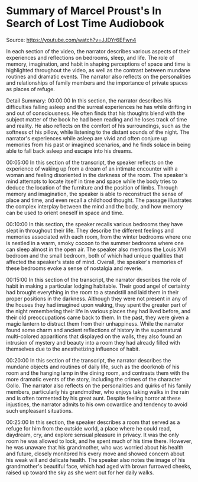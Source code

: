 # Summary of Marcel Proust's In Search of Lost Time Audiobook

Source: https://youtube.com/watch?v=JJDYr6EFwn4

In each section of the video, the narrator describes various aspects of their experiences and reflections on bedrooms, sleep, and life. The role of memory, imagination, and habit in shaping perceptions of space and time is highlighted throughout the video, as well as the contrast between mundane routines and dramatic events. The narrator also reflects on the personalities and relationships of family members and the importance of private spaces as places of refuge.

Detail Summary: 
00:00:00
In this section, the narrator describes his difficulties falling asleep and the surreal experiences he has while drifting in and out of consciousness. He often finds that his thoughts blend with the subject matter of the book he had been reading and he loses track of time and reality. He also reflects on the comfort of his surroundings, such as the softness of his pillow, while listening to the distant sounds of the night. The narrator's experiences while asleep are vivid and often conjure up memories from his past or imagined scenarios, and he finds solace in being able to fall back asleep and escape into his dreams.

00:05:00
In this section of the transcript, the speaker reflects on the experience of waking up from a dream of an intimate encounter with a woman and feeling disoriented in the darkness of the room. The speaker's mind attempts to locate itself in time and space while the body tries to deduce the location of the furniture and the position of limbs. Through memory and imagination, the speaker is able to reconstruct the sense of place and time, and even recall a childhood thought. The passage illustrates the complex interplay between the mind and the body, and how memory can be used to orient oneself in space and time.

00:10:00
In this section, the speaker recalls various bedrooms they have slept in throughout their life. They describe the different feelings and memories associated with each room, from the winter bedrooms where one is nestled in a warm, smoky cocoon to the summer bedrooms where one can sleep almost in the open air. The speaker also mentions the Louis XVI bedroom and the small bedroom, both of which had unique qualities that affected the speaker's state of mind. Overall, the speaker's memories of these bedrooms evoke a sense of nostalgia and reverie.

00:15:00
In this section of the transcript, the narrator describes the role of habit in making a particular lodging habitable. Their good angel of certainty had brought everything in the room to a standstill and laid them in their proper positions in the darkness. Although they were not present in any of the houses they had imagined upon waking, they spent the greater part of the night remembering their life in various places they had lived before, and their old preoccupations came back to them. In the past, they were given a magic lantern to distract them from their unhappiness. While the narrator found some charm and ancient reflections of history in the supernatural multi-colored apparitions that displayed on the walls, they also found an intrusion of mystery and beauty into a room they had already filled with themselves due to the anesthetizing influence of habit.

00:20:00
In this section of the transcript, the narrator describes the mundane objects and routines of daily life, such as the doorknob of his room and the hanging lamp in the dining room, and contrasts them with the more dramatic events of the story, including the crimes of the character Gollo. The narrator also reflects on the personalities and quirks of his family members, particularly his grandmother, who enjoys taking walks in the rain and is often tormented by his great aunt. Despite feeling horror at these injustices, the narrator admits to his own cowardice and tendency to avoid such unpleasant situations.

00:25:00
In this section, the speaker describes a room that served as a refuge for him from the outside world, a place where he could read, daydream, cry, and explore sensual pleasure in privacy. It was the only room he was allowed to lock, and he spent much of his time there. However, he was unaware that his grandmother, who was worried about his health and future, closely monitored his every move and showed concern about his weak will and delicate health. The speaker also notes the image of his grandmother's beautiful face, which had aged with brown furrowed cheeks, raised up toward the sky as she went out for her daily walks.

